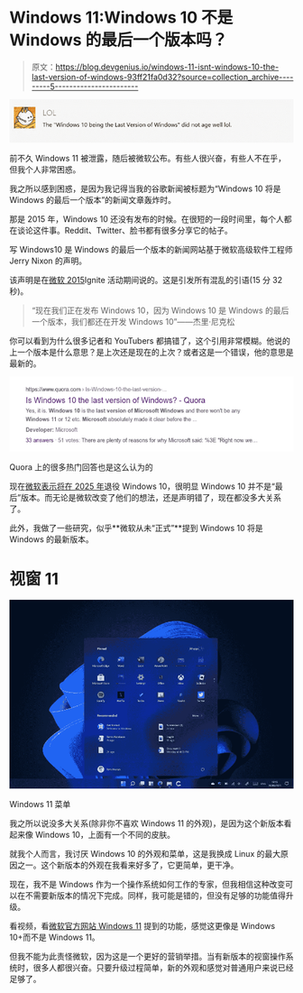 # Windows 11:Windows 10 不是 Windows 的最后一个版本吗？

> 原文：<https://blog.devgenius.io/windows-11-isnt-windows-10-the-last-version-of-windows-93ff21fa0d32?source=collection_archive---------5----------------------->

![](img/645ea4622c3a476f5a02e2ab5df95e6e.png)

前不久 Windows 11 被泄露，随后被微软公布。有些人很兴奋，有些人不在乎，但我个人非常困惑。

我之所以感到困惑，是因为我记得当我的谷歌新闻被标题为“Windows 10 将是 Windows 的最后一个版本”的新闻文章轰炸时。

那是 2015 年，Windows 10 还没有发布的时候。在很短的一段时间里，每个人都在谈论这件事。Reddit、Twitter、脸书都有很多分享它的帖子。

写 Windows10 是 Windows 的最后一个版本的新闻网站基于微软高级软件工程师 Jerry Nixon 的声明。

该声明是在[微软 2015](https://channel9.msdn.com/Events/Ignite/2015/BRK2352)Ignite 活动期间说的。这是引发所有混乱的引语(15 分 32 秒)。

> “现在我们正在发布 Windows 10，因为 Windows 10 是 Windows 的最后一个版本，我们都还在开发 Windows 10”——杰里·尼克松

你可以看到为什么很多记者和 YouTubers 都搞错了，这个引用非常模糊。他说的上一个版本是什么意思？是上次还是现在的上次？或者这是一个错误，他的意思是最新的。

![](img/fcdd72d626bf18417da0abd4655ca6c4.png)

Quora 上的很多热门回答也是这么认为的

现在[微软表示将在 2025 年](https://www.bbc.com/news/technology-57443598)退役 Windows 10，很明显 Windows 10 并不是“最后”版本。而无论是微软改变了他们的想法，还是声明错了，现在都没多大关系了。

此外，我做了一些研究，似乎**微软从未“正式”**提到 Windows 10 将是 Windows 的最新版本。

# **视窗 11**

![](img/bfb26103c96d03141ee00e047088b38f.png)

Windows 11 菜单

我之所以说没多大关系(除非你不喜欢 Windows 11 的外观)，是因为这个新版本看起来像 Windows 10，上面有一个不同的皮肤。

就我个人而言，我讨厌 Windows 10 的外观和菜单，这是我换成 Linux 的最大原因之一。这个新版本的外观在我看来好多了，它更简单，更干净。

现在，我不是 Windows 作为一个操作系统如何工作的专家，但我相信这种改变可以在不需要新版本的情况下完成。同样，我可能是错的，但没有足够的功能值得升级。

看视频，看[微软官方网站 Windows 11](https://www.microsoft.com/en-us/windows/windows-11) 提到的功能，感觉这更像是 Windows 10+而不是 Windows 11。

但我不能为此责怪微软，因为这是一个更好的营销举措。当有新版本的视窗操作系统时，很多人都很兴奋。只要升级过程简单，新的外观和感觉对普通用户来说已经足够了。